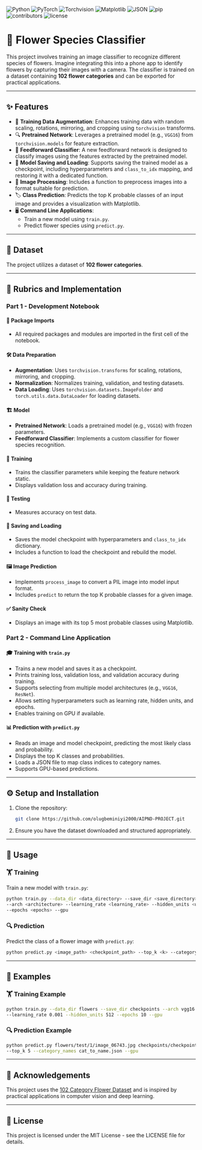 ![Python](https://img.shields.io/badge/Python-100%25-brightgreen.svg) ![PyTorch](https://img.shields.io/badge/PyTorch-100%25-red.svg) ![Torchvision](https://img.shields.io/badge/Torchvision-100%25-orange.svg) ![Matplotlib](https://img.shields.io/badge/Matplotlib-100%25-blue.svg) ![JSON](https://img.shields.io/badge/JSON-100%25-lightgrey.svg)
 ![pip](https://img.shields.io/badge/pip-43.1%25-brightgreen.svg) ![contributors](https://img.shields.io/badge/contributors-1-orange.svg) ![license](https://img.shields.io/badge/license-MIT-blue.svg)

# 🌸 Flower Species Classifier
This project involves training an image classifier to recognize different species of flowers. Imagine integrating this into a phone app to identify flowers by capturing their images with a camera. The classifier is trained on a dataset containing **102 flower categories** and can be exported for practical applications.

---

## ✨ Features

- 🎨 **Training Data Augmentation**: Enhances training data with random scaling, rotations, mirroring, and cropping using `torchvision` transforms.
- 🔍 **Pretrained Network**: Leverages a pretrained model (e.g., `VGG16`) from `torchvision.models` for feature extraction.
- 🤖 **Feedforward Classifier**: A new feedforward network is designed to classify images using the features extracted by the pretrained model.
- 💾 **Model Saving and Loading**: Supports saving the trained model as a checkpoint, including hyperparameters and `class_to_idx` mapping, and restoring it with a dedicated function.
- 📸 **Image Processing**: Includes a function to preprocess images into a format suitable for prediction.
- 🏷️ **Class Prediction**: Predicts the top K probable classes of an input image and provides a visualization with Matplotlib.
- 🖥️ **Command Line Applications**:
  - Train a new model using `train.py`.
  - Predict flower species using `predict.py`.

---

## 📂 Dataset

The project utilizes a dataset of **102 flower categories**.

---

## 📜 Rubrics and Implementation

### Part 1 - Development Notebook

#### 🧩 Package Imports
- All required packages and modules are imported in the first cell of the notebook.

#### 🛠️ Data Preparation
- **Augmentation**: Uses `torchvision.transforms` for scaling, rotations, mirroring, and cropping.
- **Normalization**: Normalizes training, validation, and testing datasets.
- **Data Loading**: Uses `torchvision.datasets.ImageFolder` and `torch.utils.data.DataLoader` for loading datasets.

#### 🏗️ Model
- **Pretrained Network**: Loads a pretrained model (e.g., `VGG16`) with frozen parameters.
- **Feedforward Classifier**: Implements a custom classifier for flower species recognition.

#### 🚀 Training
- Trains the classifier parameters while keeping the feature network static.
- Displays validation loss and accuracy during training.

#### 🧪 Testing
- Measures accuracy on test data.

#### 💾 Saving and Loading
- Saves the model checkpoint with hyperparameters and `class_to_idx` dictionary.
- Includes a function to load the checkpoint and rebuild the model.

#### 🖼️ Image Prediction
- Implements `process_image` to convert a PIL image into model input format.
- Includes `predict` to return the top K probable classes for a given image.

#### ✅ Sanity Check
- Displays an image with its top 5 most probable classes using Matplotlib.

### Part 2 - Command Line Application

#### 🎓 Training with `train.py`
- Trains a new model and saves it as a checkpoint.
- Prints training loss, validation loss, and validation accuracy during training.
- Supports selecting from multiple model architectures (e.g., `VGG16`, `ResNet`).
- Allows setting hyperparameters such as learning rate, hidden units, and epochs.
- Enables training on GPU if available.

#### 📊 Prediction with `predict.py`
- Reads an image and model checkpoint, predicting the most likely class and probability.
- Displays the top K classes and probabilities.
- Loads a JSON file to map class indices to category names.
- Supports GPU-based predictions.

---

## ⚙️ Setup and Installation

1. Clone the repository:
   ```bash
   git clone https://github.com/olugbeminiyi2000/AIPND-PROJECT.git
   ```
2. Ensure you have the dataset downloaded and structured appropriately.

---

## 🚀 Usage

### 🏋️ Training
Train a new model with `train.py`:
```bash
python train.py --data_dir <data_directory> --save_dir <save_directory> \
--arch <architecture> --learning_rate <learning_rate> --hidden_units <units> \
--epochs <epochs> --gpu
```

### 🔍 Prediction
Predict the class of a flower image with `predict.py`:
```bash
python predict.py <image_path> <checkpoint_path> --top_k <k> --category_names <json_file> --gpu
```

---

## 📖 Examples

### 🏋️ Training Example
```bash
python train.py --data_dir flowers --save_dir checkpoints --arch vgg16 \
--learning_rate 0.001 --hidden_units 512 --epochs 10 --gpu
```

### 🔍 Prediction Example
```bash
python predict.py flowers/test/1/image_06743.jpg checkpoints/checkpoint.pth \
--top_k 5 --category_names cat_to_name.json --gpu
```

---

## 🙏 Acknowledgements

This project uses the [102 Category Flower Dataset](http://www.robots.ox.ac.uk/~vgg/data/flowers/102/) and is inspired by practical applications in computer vision and deep learning.

---

## 📜 License

This project is licensed under the MIT License - see the LICENSE file for details.

